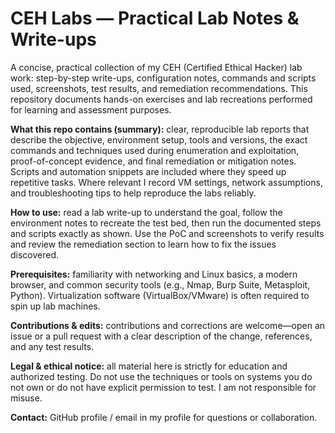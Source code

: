 # CEH Labs — Practical Lab Notes & Write-ups

A concise, practical collection of my CEH (Certified Ethical Hacker) lab work: step-by-step write-ups, configuration notes, commands and scripts used, screenshots, test results, and remediation recommendations. This repository documents hands-on exercises and lab recreations performed for learning and assessment purposes.

**What this repo contains (summary):** clear, reproducible lab reports that describe the objective, environment setup, tools and versions, the exact commands and techniques used during enumeration and exploitation, proof-of-concept evidence, and final remediation or mitigation notes. Scripts and automation snippets are included where they speed up repetitive tasks. Where relevant I record VM settings, network assumptions, and troubleshooting tips to help reproduce the labs reliably.

**How to use:** read a lab write-up to understand the goal, follow the environment notes to recreate the test bed, then run the documented steps and scripts exactly as shown. Use the PoC and screenshots to verify results and review the remediation section to learn how to fix the issues discovered.

**Prerequisites:** familiarity with networking and Linux basics, a modern browser, and common security tools (e.g., Nmap, Burp Suite, Metasploit, Python). Virtualization software (VirtualBox/VMware) is often required to spin up lab machines.

**Contributions & edits:** contributions and corrections are welcome—open an issue or a pull request with a clear description of the change, references, and any test results.

**Legal & ethical notice:** all material here is strictly for education and authorized testing. Do not use the techniques or tools on systems you do not own or do not have explicit permission to test. I am not responsible for misuse.

**Contact:** GitHub profile / email in my profile for questions or collaboration.
